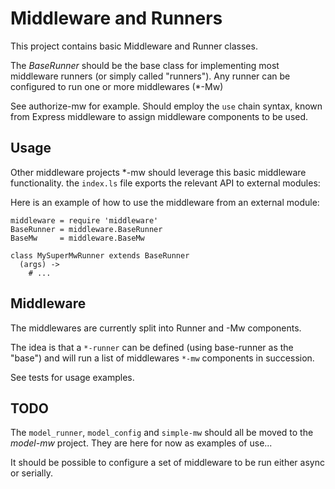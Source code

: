 # Middleware and Runners

This project contains basic Middleware and Runner classes.

The *BaseRunner* should be the base class for implementing most middleware runners (or simply called "runners").
Any runner can be configured to run one or more middlewares (*-Mw)

See authorize-mw for example. Should employ the `use` chain syntax,
known from Express middleware to assign middleware components to be used.

## Usage

Other middleware projects *-mw should leverage this basic middleware functionality.
the `index.ls` file exports the relevant API to external modules:

Here is an example of how to use the middleware from an external module:

```livescript
middleware = require 'middleware'
BaseRunner = middleware.BaseRunner
BaseMw     = middleware.BaseMw

class MySuperMwRunner extends BaseRunner
  (args) ->
    # ...
```

## Middleware

The middlewares are currently split into Runner and -Mw components.

The idea is that a `*-runner` can be defined (using base-runner as the "base") and will run a list of middlewares `*-mw`
components in succession.

See tests for usage examples.

## TODO

The `model_runner`, `model_config` and `simple-mw` should all be moved to the *model-mw* project.
They are here for now as examples of use...

It should be possible to configure a set of middleware to be run either async or serially.
